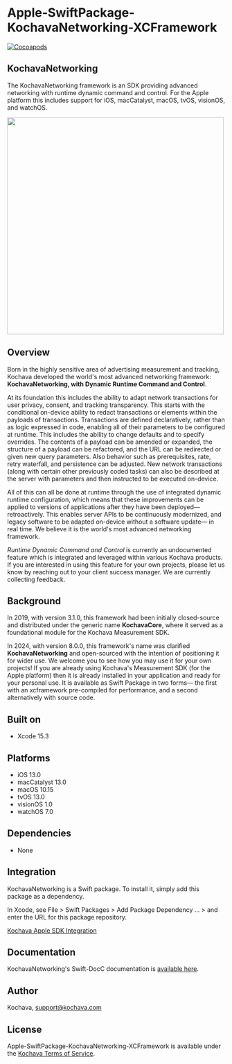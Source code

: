 # Apple-SwiftPackage-KochavaNetworking-XCFramework

[![Cocoapods](https://github.com/ubook-editora/ub-kochava-network/actions/workflows/test.yml/badge.svg)](https://github.com/ubook-editora/ub-kochava-network/actions/workflows/test.yml)

## KochavaNetworking

The KochavaNetworking framework is an SDK providing advanced networking with runtime dynamic command and control.  For the Apple platform this includes support for iOS, macCatalyst, macOS, tvOS, visionOS, and watchOS.

<img src="https://storage.googleapis.com/kochava-web/2016/07/Kochava-horizontal-black-800x154.png" width="500" />

## Overview

Born in the highly sensitive area of advertising measurement and tracking, Kochava developed the world's most advanced networking framework:  **KochavaNetworking, with Dynamic Runtime Command and Control**.  

At its foundation this includes the ability to adapt network transactions for user privacy, consent, and tracking transparency.  This starts with the conditional on-device ability to redact transactions or elements within the payloads of transactions.  Transactions are defined declaratively, rather than as logic expressed in code, enabling all of their parameters to be configured at runtime.  This includes the ability to change defaults and to specify overrides.  The contents of a payload can be amended or expanded, the structure of a payload can be refactored, and the URL can be redirected or given new query parameters.  Also behavior such as prerequisites, rate, retry waterfall, and persistence can be adjusted.  New network transactions (along with certain other previously coded tasks) can also be described at the server with parameters and then instructed to be executed on-device.

All of this can all be done at runtime through the use of integrated dynamic runtime configuration, which means that these improvements can be applied to versions of applications after they have been deployed— retroactively.  This enables server APIs to be continuously modernized, and legacy software to be adapted on-device without a software update— in real time.  We believe it is the world's most advanced networking framework.

*Runtime Dynamic Command and Control* is currently an undocumented feature which is integrated and leveraged within various Kochava products.  If you are interested in using this feature for your own projects, please let us know by reaching out to your client success manager.  We are currently collecting feedback.

## Background

In 2019, with version 3.1.0, this framework had been initially closed-source and distributed under the generic name **KochavaCore**, where it served as a foundational module for the Kochava Measurement SDK.

In 2024, with version 8.0.0, this framework's name was clarified **KochavaNetworking** and open-sourced with the intention of positioning it for wider use.  We welcome you to see how you may use it for your own projects!  If you are already using Kochava's Measurement SDK (for the Apple platform) then it is already installed in your application and ready for your personal use.  It is available as Swift Package in two forms— the first with an xcframework pre-compiled for performance, and a second alternatively with source code.

## Built on

* Xcode 15.3

## Platforms

* iOS 13.0
* macCatalyst 13.0
* macOS 10.15
* tvOS 13.0
* visionOS 1.0
* watchOS 7.0

## Dependencies

* None

## Integration

KochavaNetworking is a Swift package.  To install it, simply add this package as a dependency.

In Xcode, see File > Swift Packages > Add Package Dependency ... > and enter the URL for this package repository.

[Kochava Apple SDK Integration](https://support.kochava.com/sdk-integration/ios-sdk-integration/)

## Documentation

KochavaNetworking's Swift-DocC documentation is [available here](https://kochava.github.io/Apple-SwiftPackage-KochavaNetworking/documentation/kochavanetworking).

## Author

Kochava, support@kochava.com

## License

Apple-SwiftPackage-KochavaNetworking-XCFramework is available under the [Kochava Terms of Service](https://www.kochava.com/terms-of-service/).
